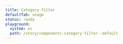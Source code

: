 ```yaml
---
title: Category filter
defaultTab: usage
status: ready
playground:
  system: ec
  path: /story/components-category-filter--default
---
```

